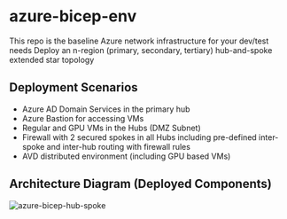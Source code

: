 # azure-bicep-env

This repo is the baseline Azure network infrastructure for your dev/test needs
Deploy an n-region (primary, secondary, tertiary) hub-and-spoke extended star topology

Deployment Scenarios
------------------------------------------
- Azure AD Domain Services in the primary hub
- Azure Bastion for accessing VMs
- Regular and GPU VMs in the Hubs (DMZ Subnet)
- Firewall with 2 secured spokes in all Hubs including pre-defined inter-spoke and inter-hub routing with firewall rules
- AVD distributed environment (including GPU based VMs)

Architecture Diagram (Deployed Components)
------------------------------------------
![azure-bicep-hub-spoke](https://github.com/UbhiTS/azure-bicep-env/assets/3799525/0a0fb2d4-6c30-4bb4-93d4-b2a8b17c2f1f)
